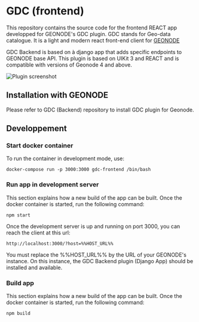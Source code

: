 # GDC (frontend)

This repository contains the source code for the frontend REACT app developped for GEONODE's GDC plugin.
GDC stands for Geo-data catalogue. It is a light and modern react front-end client for [GEONODE](https://github.com/GeoNode/geonode)

GDC Backend is based on à django app that adds specific endpoints to GEONODE base API.
This plugin is based on UIKit 3 and REACT and is compatible with versions of Geonode 4 and above.

![Plugin screenshot](https://github.com/Inogeo/gdc-frontend/master/README_SCREENSHOT.png?raw=true)

## Installation with GEONODE

Please refer to GDC (Backend) repository to install GDC plugin for Geonode.

## Developpement
### Start docker container
To run the container in development mode, use:
```
docker-compose run -p 3000:3000 gdc-frontend /bin/bash
```
### Run app in development server

This section explains how a new build of the app can be built.
Once the docker container is started, run the following command:
```
npm start
```
Once the development server is up and running on port 3000, you can reach the client at this url:
```
http://localhost:3000/?host=%%HOST_URL%%
```
You must replace the %%HOST_URL%% by the URL of your GEONODE's instance.
On this instance, the GDC Backend plugin (Django App) should be installed and available.
### Build app
This section explains how a new build of the app can be built.
Once the docker container is started, run the following command:
```
npm build
```

